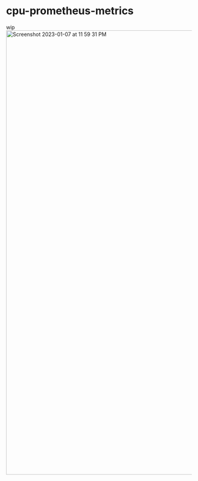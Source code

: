 # cpu-prometheus-metrics
wip
<img width="1203" alt="Screenshot 2023-01-07 at 11 59 31 PM" src="https://user-images.githubusercontent.com/69111235/211165364-df97db30-d79f-4e37-9967-b73632e7efd4.png">
